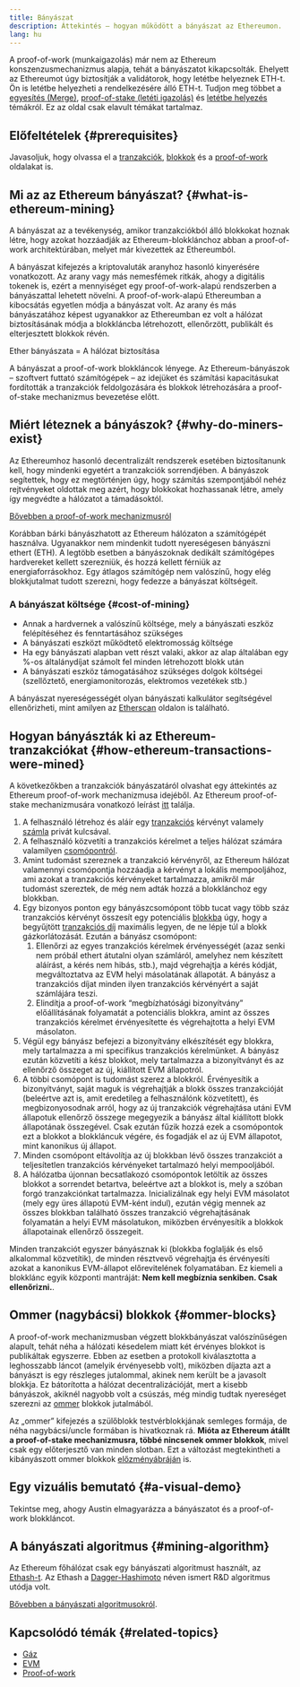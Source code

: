 ```yaml
---
title: Bányászat
description: Áttekintés – hogyan működött a bányászat az Ethereumon.
lang: hu
---
```


<Alert variant="update">
<Emoji text=":wave:" className="text-4xl"/>
<AlertContent>
<AlertDescription>
A proof-of-work (munkaigazolás) már nem az Ethereum konszenzusmechanizmus alapja, tehát a bányászatot kikapcsolták. Ehelyett az Ethereumot úgy biztosítják a validátorok, hogy letétbe helyeznek ETH-t. Ön is letétbe helyezheti a rendelkezésére álló ETH-t. Tudjon meg többet a <a href='/roadmap/merge/'>egyesítés (Merge)</a>, <a href='/developers/docs/consensus-mechanisms/pos/'>proof-of-stake (letéti igazolás)</a> és <a href='/staking/'>letétbe helyezés</a> témákról. Ez az oldal csak elavult témákat tartalmaz.
</AlertDescription>
</AlertContent>
</Alert>

## Előfeltételek {#prerequisites}

Javasoljuk, hogy olvassa el a [tranzakciók](/developers/docs/transactions/), [blokkok](/developers/docs/blocks/) és a [proof-of-work](/developers/docs/consensus-mechanisms/pow/) oldalakat is.

## Mi az az Ethereum bányászat? {#what-is-ethereum-mining}

A bányászat az a tevékenység, amikor tranzakciókból álló blokkokat hoznak létre, hogy azokat hozzáadják az Ethereum-blokklánchoz abban a proof-of-work architektúrában, melyet már kivezettek az Ethereumból.

A bányászat kifejezés a kriptovaluták aranyhoz hasonló kinyerésére vonatkozott. Az arany vagy más nemesfémek ritkák, ahogy a digitális tokenek is, ezért a mennyiséget egy proof-of-work-alapú rendszerben a bányászattal lehetett növelni. A proof-of-work-alapú Ethereumban a kibocsátás egyetlen módja a bányászat volt. Az arany és más bányászatához képest ugyanakkor az Ethereumban ez volt a hálózat biztosításának módja a blokkláncba létrehozott, ellenőrzött, publikált és elterjesztett blokkok révén.

Ether bányászata = A hálózat biztosítása

A bányászat a proof-of-work blokkláncok lényege. Az Ethereum-bányászok – szoftvert futtató számítógépek – az idejüket és számítási kapacitásukat fordították a tranzakciók feldolgozására és blokkok létrehozására a proof-of-stake mechanizmus bevezetése előtt.

## Miért léteznek a bányászok? {#why-do-miners-exist}

Az Ethereumhoz hasonló decentralizált rendszerek esetében biztosítanunk kell, hogy mindenki egyetért a tranzakciók sorrendjében. A bányászok segítettek, hogy ez megtörténjen úgy, hogy számítás szempontjából nehéz rejtvényeket oldottak meg azért, hogy blokkokat hozhassanak létre, amely így megvédte a hálózatot a támadásoktól.

[Bővebben a proof-of-work mechanizmusról](/developers/docs/consensus-mechanisms/pow/)

Korábban bárki bányászhatott az Ethereum hálózaton a számítógépét használva. Ugyanakkor nem mindenkit tudott nyereségesen bányászni ethert (ETH). A legtöbb esetben a bányászoknak dedikált számítógépes hardvereket kellett szerezniük, és hozzá kellett férniük az energiaforrásokhoz. Egy átlagos számítógép nem valószínű, hogy elég blokkjutalmat tudott szerezni, hogy fedezze a bányászat költségeit.

### A bányászat költsége {#cost-of-mining}

- Annak a hardvernek a valószínű költsége, mely a bányászati eszköz felépítéséhez és fenntartásához szükséges
- A bányászati eszközt működtető elektromosság költsége
- Ha egy bányászati alapban vett részt valaki, akkor az alap általában egy %-os általánydíjat számolt fel minden létrehozott blokk után
- A bányászati eszköz támogatásához szükséges dolgok költségei (szellőztető, energiamonitorozás, elektromos vezetékek stb.)

A bányászat nyereségességét olyan bányászati kalkulátor segítségével ellenőrizheti, mint amilyen az [Etherscan](https://etherscan.io/ether-mining-calculator) oldalon is található.

## Hogyan bányászták ki az Ethereum-tranzakciókat {#how-ethereum-transactions-were-mined}

A következőkben a tranzakciók bányászatáról olvashat egy áttekintés az Ethereum proof-of-work mechanizmusa idejéből. Az Ethereum proof-of-stake mechanizmusára vonatkozó leírást [itt](/developers/docs/consensus-mechanisms/pos/#transaction-execution-ethereum-pos) találja.

1. A felhasználó létrehoz és aláír egy [tranzakciós](/developers/docs/transactions/) kérvényt valamely [számla](/developers/docs/accounts/) privát kulcsával.
2. A felhasználó közvetíti a tranzakciós kérelmet a teljes hálózat számára valamilyen [csomópontról](/developers/docs/nodes-and-clients/).
3. Amint tudomást szereznek a tranzakció kérvényről, az Ethereum hálózat valamennyi csomópontja hozzáadja a kérvényt a lokális mempooljához, ami azokat a tranzakciós kérvényeket tartalmazza, amikről már tudomást szereztek, de még nem adták hozzá a blokklánchoz egy blokkban.
4. Egy bizonyos ponton egy bányászcsomópont több tucat vagy több száz tranzakciós kérvényt összesít egy potenciális [blokkba](/developers/docs/blocks/) úgy, hogy a begyűjtött [tranzakciós díj](/developers/docs/gas/) maximális legyen, de ne lépje túl a blokk gázkorlátozását. Ezután a bányász csomópont:
   1. Ellenőrzi az egyes tranzakciós kérelmek érvényességét (azaz senki nem próbál ethert átutalni olyan számláról, amelyhez nem készített aláírást, a kérés nem hibás, stb.), majd végrehajtja a kérés kódját, megváltoztatva az EVM helyi másolatának állapotát. A bányász a tranzakciós díjat minden ilyen tranzakciós kérvényért a saját számlájára teszi.
   2. Elindítja a proof-of-work “megbízhatósági bizonyítvány” előállításának folyamatát a potenciális blokkra, amint az összes tranzakciós kérelmet érvényesítette és végrehajtotta a helyi EVM másolaton.
5. Végül egy bányász befejezi a bizonyítvány elkészítését egy blokkra, mely tartalmazza a mi specifikus tranzakciós kérelmünket. A bányász ezután közvetíti a kész blokkot, mely tartalmazza a bizonyítványt és az ellenőrző összeget az új, kiállított EVM állapotról.
6. A többi csomópont is tudomást szerez a blokkról. Érvényesítik a bizonyítványt, saját maguk is végrehajtják a blokk összes tranzakcióját (beleértve azt is, amit eredetileg a felhasználónk közvetített), és megbizonyosodnak arról, hogy az új tranzakciók végrehajtása utáni EVM állapotuk ellenőrző összege megegyezik a bányász által kiállított blokk állapotának összegével. Csak ezután fűzik hozzá ezek a csomópontok ezt a blokkot a blokkláncuk végére, és fogadják el az új EVM állapotot, mint kanonikus új állapot.
7. Minden csomópont eltávolítja az új blokkban lévő összes tranzakciót a teljesítetlen tranzakciós kérvényeket tartalmazó helyi mempooljából.
8. A hálózatba újonnan becsatlakozó csomópontok letöltik az összes blokkot a sorrendet betartva, beleértve azt a blokkot is, mely a szóban forgó tranzakciónkat tartalmazza. Inicializálnak egy helyi EVM másolatot (mely egy üres állapotú EVM-ként indul), ezután végig mennek az összes blokkban található összes tranzakció végrehajtásának folyamatán a helyi EVM másolatukon, miközben érvényesítik a blokkok állapotainak ellenőrző összegeit.

Minden tranzakciót egyszer bányásznak ki (blokkba foglalják és első alkalommal közvetítik), de minden résztvevő végrehajtja és érvényesíti azokat a kanonikus EVM-állapot előrevitelének folyamatában. Ez kiemeli a blokklánc egyik központi mantráját: **Nem kell megbíznia senkiben. Csak ellenőrizni.**.

## Ommer (nagybácsi) blokkok {#ommer-blocks}

A proof-of-work mechanizmusban végzett blokkbányászat valószínűségen alapult, tehát néha a hálózati késedelem miatt két érvényes blokkot is publikáltak egyszerre. Ebben az esetben a protokoll kiválasztotta a leghosszabb láncot (amelyik érvényesebb volt), miközben díjazta azt a bányászt is egy részleges jutalommal, akinek nem került be a javasolt blokkja. Ez bátorította a hálózat decentralizációját, mert a kisebb bányászok, akiknél nagyobb volt a csúszás, még mindig tudtak nyereséget szerezni az [ommer](/glossary/#ommer) blokkok jutalmából.

Az „ommer” kifejezés a szülőblokk testvérblokkjának semleges formája, de néha nagybácsi/uncle formában is hivatkoznak rá. **Mióta az Ethereum átállt a proof-of-stake mechanizmusra, többé nincsenek ommer blokkok**, mivel csak egy előterjesztő van minden slotban. Ezt a változást megtekintheti a kibányászott ommer blokkok [előzményábráján](https://ycharts.com/indicators/ethereum_uncle_rate) is.

## Egy vizuális bemutató {#a-visual-demo}

Tekintse meg, ahogy Austin elmagyarázza a bányászatot és a proof-of-work blokkláncot.

<YouTube id="zcX7OJ-L8XQ" />

## A bányászati algoritmus {#mining-algorithm}

Az Ethereum főhálózat csak egy bányászati algoritmust használt, az [Ethash-t](/developers/docs/consensus-mechanisms/pow/mining/mining-algorithms/ethash/). Az Ethash a [Dagger-Hashimoto](/developers/docs/consensus-mechanisms/pow/mining/mining-algorithms/dagger-hashimoto/) néven ismert R&D algoritmus utódja volt.

[Bővebben a bányászati algoritmusokról](/developers/docs/consensus-mechanisms/pow/mining/mining-algorithms/).

## Kapcsolódó témák {#related-topics}

- [Gáz](/developers/docs/gas/)
- [EVM](/developers/docs/evm/)
- [Proof-of-work](/developers/docs/consensus-mechanisms/pow/)
